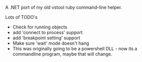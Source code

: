 A .NET port of my old vstool ruby command-line helper.

Lots of TODO's

 * Check for running objects
 * add 'connect to process' support
 * add 'breakpoint setting' support
 * Make sure 'wait' mode doesn't hang
 * This was originally going to be a powershell DLL - now its a
   commandline program, maybe that will change.
